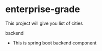# enterprise-grade
This project will give you list of cities

backend
- This is spring boot backend component
